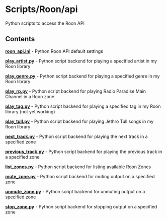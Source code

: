 Scripts/Roon/api
================

Python scripts to access the Roon API

Contents
--------

[**roon_api.ini**](Roon/api/roon_api.ini) - Python Roon API default settings

[**play_artist.py**](Roon/api/play_artist.py) - Python script backend for playing a specified artist in my Roon library

[**play_genre.py**](Roon/api/play_genre.py) - Python script backend for playing a specified genre in my Roon library

[**play_rp.py**](Roon/api/play_rp.py) - Python script backend for playing Radio Paradise Main Channel in a Roon zone

[**play_tag.py**](Roon/api/play_tag.py) - Python script backend for playing a specified tag in my Roon library (not yet working)

[**play_tull.py**](Roon/api/play_tull.py) - Python script backend for playing Jethro Tull songs in my Roon library

[**next_track.py**](Roon/api/next_track.py) - Python script backend for playing the next track in a specified zone

[**previous_track.py**](Roon/api/previous_track.py) - Python script backend for playing the previous track in a specified zone

[**list_zones.py**](Roon/api/list_zones.py) - Python script backend for listing available Roon Zones

[**mute_zone.py**](Roon/api/mute_zone.py) - Python script backend for muting output on a specified zone

[**unmute_zone.py**](Roon/api/unmute_zone.py) - Python script backend for unmuting output on a specified zone

[**stop_zone.py**](Roon/api/stop_zone.py) - Python script backend for stopping output on a specified zone
